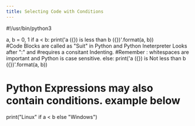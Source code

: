 ```yaml
---
title: Selecting Code with Conditions
---
```

#!/usr/bin/python3

a, b = 0, 1
if a < b:
	print('a ({}) is less than b ({})'.format(a, b))  
	#Code Blocks are called as "Suit" in Python and Python Ineterpreter Looks after ":" and 
	#requires a consitant Indenting.
	#Remember : whitespaces are important and Python is case sensitive.
else:
	print('a ({}) is Not less than b ({})'.format(a, b)) 
	
# Python Expressions may also contain conditions. example below

print("Linux" if a < b else "Windows")
